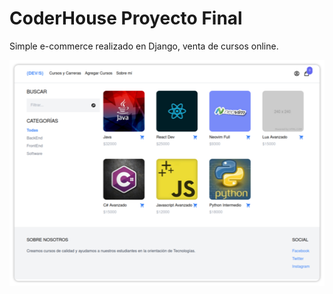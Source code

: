 # CoderHouse Proyecto Final

Simple e-commerce realizado en Django, venta de cursos online.

<img align="center" width="630" height="361" src="https://github.com/haaag/coderhouse-python-final/blob/main/media/example.png?raw=true">

